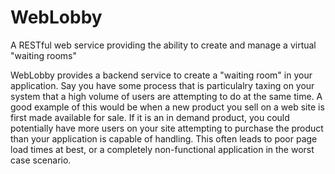 # WebLobby
A RESTful web service providing the ability to create and manage a virtual "waiting rooms"

WebLobby provides a backend service to create a "waiting room" in your application.  Say you have some process that is particulalry taxing on your system that a high volume of users are attempting to do at the same time.  A good example of this would be when a new product you sell on a web site is first made available for sale.  If it is an in demand product, you could potentially have more users on your site attempting to purchase the product than your application is capable of handling.  This often leads to poor page load times at best, or a completely non-functional application in the worst case scenario.
